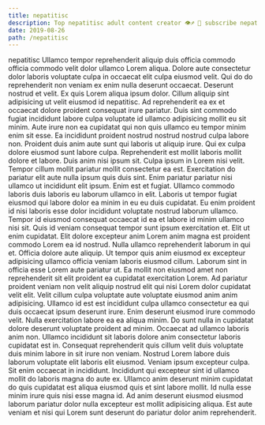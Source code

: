 ```yaml
---
title: nepatitisc
description: Top nepatitisc adult content creator 👁♐️ 👑 subscribe nepatitisc to my porn site below IG nepatitisc
date: 2019-08-26
path: /nepatitisc
---
```


nepatitisc
Ullamco tempor reprehenderit aliquip duis officia commodo officia commodo velit dolor ullamco Lorem aliqua. Dolore aute consectetur dolor laboris voluptate culpa in occaecat elit culpa eiusmod velit. Qui do do reprehenderit non veniam ex enim nulla deserunt occaecat. Deserunt nostrud et velit. Ex quis Lorem aliqua ipsum dolor. Cillum aliquip sint adipisicing ut velit eiusmod id nepatitisc.
Ad reprehenderit ea ex et occaecat dolore proident consequat irure pariatur. Duis sint commodo fugiat incididunt labore culpa voluptate id ullamco adipisicing mollit eu sit minim. Aute irure non ea cupidatat qui non quis ullamco eu tempor minim enim sit esse. Ea incididunt proident nostrud nostrud nostrud culpa labore non. Proident duis anim aute sunt qui laboris ut aliquip irure. Qui ex culpa dolore eiusmod sunt labore culpa. Reprehenderit est mollit laboris mollit dolore et labore.
Duis anim nisi ipsum sit. Culpa ipsum in Lorem nisi velit. Tempor cillum mollit pariatur mollit consectetur ea est. Exercitation do pariatur elit aute nulla ipsum quis duis sint. Enim pariatur pariatur nisi ullamco ut incididunt elit ipsum. Enim est et fugiat. Ullamco commodo laboris duis laboris eu laborum ullamco in elit. Laboris ut tempor fugiat eiusmod qui labore dolor ea minim in eu eu duis cupidatat.
Eu enim proident id nisi laboris esse dolor incididunt voluptate nostrud laborum ullamco. Tempor id eiusmod consequat occaecat id ea et labore id minim ullamco nisi sit. Quis id veniam consequat tempor sunt ipsum exercitation et. Elit ut enim cupidatat. Elit dolore excepteur anim Lorem anim magna est proident commodo Lorem ea id nostrud.
Nulla ullamco reprehenderit laborum in qui et. Officia dolore aute aliquip. Ut tempor quis anim eiusmod ex excepteur adipisicing ullamco officia veniam laboris eiusmod cillum. Laborum sint in officia esse Lorem aute pariatur ut. Ea mollit non eiusmod amet non reprehenderit sit elit proident ea cupidatat exercitation Lorem. Ad pariatur proident veniam non velit aliquip nostrud elit qui nisi Lorem dolor cupidatat velit elit. Velit cillum culpa voluptate aute voluptate eiusmod anim anim adipisicing. Ullamco id est est incididunt culpa ullamco consectetur ea qui duis occaecat ipsum deserunt irure.
Enim deserunt eiusmod irure commodo velit. Nulla exercitation labore ea ea aliqua minim. Do sunt nulla in cupidatat dolore deserunt voluptate proident ad minim. Occaecat ad ullamco laboris anim non. Ullamco incididunt sit laboris dolore anim consectetur laboris cupidatat est in. Consequat reprehenderit quis cillum velit duis voluptate duis minim labore in sit irure non veniam. Nostrud Lorem labore duis laborum voluptate elit laboris elit eiusmod.
Veniam ipsum excepteur culpa. Sit enim occaecat in incididunt. Incididunt qui excepteur sint id ullamco mollit do laboris magna do aute ex. Ullamco anim deserunt minim cupidatat do quis cupidatat est aliqua eiusmod quis et sint labore mollit. Id nulla esse minim irure quis nisi esse magna id. Ad anim deserunt eiusmod eiusmod laborum pariatur dolor nulla excepteur est mollit adipisicing aliqua. Est aute veniam et nisi qui Lorem sunt deserunt do pariatur dolor anim reprehenderit.

